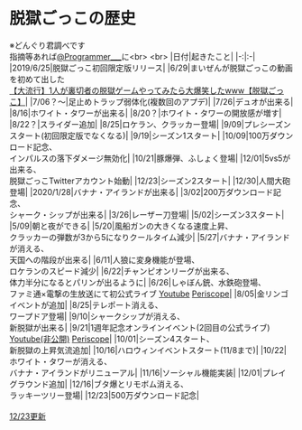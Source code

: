 # 脱獄ごっこの歴史
※どんぐり君調べです<br>
指摘等あれば[@Programmer___](https://twitter.com/programmer___)に<br>
<br>
|日付|起きたこと|
|-:|:-|
|2019/6/25|脱獄ごっこ初回限定版リリース|
|6/29|まいぜんが脱獄ごっこの動画を初めて出した<br>[【大流行】1人が裏切者の脱獄ゲームやってみたら大爆笑したwww【脱獄ごっこ】](https://youtu.be/saFjJdHB0-g)|
|7/06？〜|足止めトラップ弱体化(複数回のアプデ)|
|7/26|デュオが出来る|
|8/16|ホワイト・タワーが出来る|
|8/20？|ホワイト・タワーの開放感が増す|
|8/22？|スライダー追加|
|8/25|ロケラン、クラッカー登場|
|9/09|プレシーズンスタート(初回限定版でなくなる)|
|9/19|シーズン1スタート|
|10/09|100万ダウンロード記念、<br>インパルスの落下ダメージ無効化|
|10/21|豚爆弾、ふしょく登場|
|12/01|5vs5が出来る、<br>脱獄ごっこTwitterアカウント始動|
|12/23|シーズン2スタート|
|12/30|人間大砲登場|
|2020/1/28|バナナ・アイランドが出来る|
|3/02|200万ダウンロード記念、<br>シャーク・シップが出来る|
|3/26|レーザー刀登場|
|5/02|シーズン3スタート|
|5/09|朝と夜ができる|
|5/20|風船ガンの大きくなる速度上昇、<br>クラッカーの弾数が3から5になりクールタイム減少|
|5/27|バナナ・アイランドが消える、<br>天国への階段が出来る|
|6/11|人狼に変身機能が登場、<br>ロケランのスピード減少|
|6/22|チャンピオンリーグが出来る、<br>体力半分になるとパリンが出るように|
|6/26|しゃぼん銃、水鉄砲登場、<br>ファミ通×電撃の生放送にて初公式ライブ [Youtube](https://youtu.be/YwuMpO7RE5A) [Periscope](https://www.pscp.tv/w/cq8LDjF6dkVOWEp5Wm13S2V8MU1uR25kVnZ3T054TysX6GHO7prF9vAgMsf9Z8ku-FBdtqf2k_N7KnnkkQ_9?t=4s)|
|8/05|金リンゴイベントが追加|
|8/25|テレポート消える、<br>ワープドア登場|
|9/10|シャークシップが消える、<br>新脱獄が出来る|
|9/21|1週年記念オンラインイベント(2回目の公式ライブ) [Youtube(非公開)](https://youtu.be/H3GTvzlUJsE) [Periscope](https://www.pscp.tv/w/cq8NlDF6dkVOWEp5Wm13S2V8MXluSk9xUlptV1ZLUrbnNFFd7woe91akVF9fGvEWWO22xOYWOIo1aSl5RifK?t=6s)|
|10/01|シーズン4スタート、<br>新脱獄の上昇気流追加|
|10/16|ハロウィンイベントスタート(11/8まで)|
|10/22|ホワイト・タワーが消える、<br>バナナ・アイランドがリニューアル|
|11/16|ソーシャル機能実装|
|12/01|プレイグラウンド追加|
|12/16|ブタ爆とリモボム消える、<br>ラッキーツリー登場|
|12/23|500万ダウンロード記念|<br>
<br>
<u>12/23更新</u>
